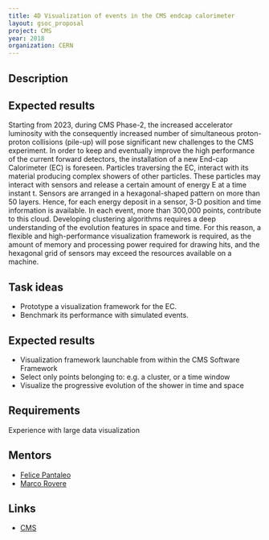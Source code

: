 ```yaml
---
title: 4D Visualization of events in the CMS endcap calorimeter
layout: gsoc_proposal
project: CMS
year: 2018
organization: CERN
---
```


## Description


## Expected results
Starting from 2023, during CMS Phase-2, the increased accelerator luminosity with the consequently increased number of simultaneous proton-proton collisions (pile-up) will pose significant new challenges to the CMS experiment. In order to keep and eventually improve the 
high performance of the current forward detectors, the installation of a new End-cap Calorimeter (EC) is foreseen. Particles traversing the EC, interact with its material producing complex showers of other particles. These particles may interact with sensors and release a 
certain amount of energy E at a time instant t. Sensors are arranged in a hexagonal-shaped pattern on more than 50 layers. Hence, for each energy deposit in a sensor, 3-D position and time information is available. In each event, more than 300,000 points, contribute to this 
cloud. Developing clustering algorithms requires a deep understanding of the evolution features in space and time. For this reason, a flexible and high-performance visualization framework is required, as the amount of memory and processing power required for drawing hits, 
and the hexagonal grid of sensors may exceed the resources available on a machine.

## Task ideas
 * Prototype a visualization framework for the EC.
 * Benchmark its performance with simulated events.

## Expected results
 * Visualization framework launchable from within the CMS Software Framework
 * Select only points belonging to: e.g. a cluster, or a time window
 * Visualize the progressive evolution of the shower in time and space

## Requirements
Experience with large data visualization

## Mentors 
  * [Felice Pantaleo](mailto:felice.pantaleo@cern.ch)
  * [Marco Rovere](mailto:marco.rovere@cern.ch)

## Links
  * [CMS](http://cms.cern)

